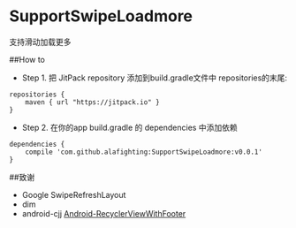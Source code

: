 # SupportSwipeLoadmore
支持滑动加载更多

##How to

- Step 1. 把 JitPack repository 添加到build.gradle文件中 repositories的末尾:
```
repositories {
    maven { url "https://jitpack.io" }
}
```
- Step 2. 在你的app build.gradle 的 dependencies 中添加依赖
```
dependencies {
	compile 'com.github.alafighting:SupportSwipeLoadmore:v0.0.1'
}
```

##致谢
- Google SwipeRefreshLayout
- dim
- android-cjj [Android-RecyclerViewWithFooter](https://github.com/android-cjj/Android-RecyclerViewWithFooter)
